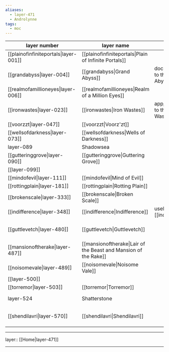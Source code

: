 ```yaml
---
aliases:
  - layer-471
  - Androlynne
tags:
  - moc
---
```



| layer number                          | layer name                                                      | layer purpose                                                   | notes                                       |
| ------------------------------------- | --------------------------------------------------------------- | --------------------------------------------------------------- | ------------------------------------------- |
| [[plainofinfiniteportals\|layer-001]] | [[plainofinfiniteportals\|Plain of Infinite Portals]]           |                                                                 |                                             |
| [[grandabyss\|layer-004]]             | [[grandabyss\|Grand Abyss]]                                     | documents/files are linked to the [[grandabyss\|Grand Abyss]]   |                                             |
| [[realmofamillioneyes\|layer-006]]    | [[realmofamillioneyes\|Realm of a Million Eyes]]                |                                                                 |                                             |
| [[ironwastes\|layer-023]]             | [[ironwastes\|Iron Wastes]]                                     | app/toolset notes are linked to the [[ironwastes\|Iron Wastes]] |                                             |
| [[voorzzt\|layer-047]]                | [[voorzzt\|Voorz'zt]]                                           |                                                                 |                                             |
| [[wellsofdarkness\|layer-073]]        | [[wellsofdarkness\|Wells of Darkness]]                          |                                                                 |                                             |
| layer-089                             | Shadowsea                                                       |                                                                 | see: dream-20D                              |
| [[gutteringgrove\|layer-090]]         | [[gutteringgrove\|Guttering Grove]]                             |                                                                 |                                             |
| [[layer-099]]                         |                                                                 |                                                                 |                                             |
| [[mindofevil\|layer-111]]             | [[mindofevil\|Mind of Evil]]                                    |                                                                 |                                             |
| [[rottingplain\|layer-181]]           | [[rottingplain\|Rotting Plain]]                                 |                                                                 |                                             |
| [[brokenscale\|layer-333]]            | [[brokenscale\|Broken Scale]]                                   |                                                                 |                                             |
| [[indifference\|layer-348]]           | [[indifference\|Indifference]]                                  | useless notes are linked to [[indifference\|Indifference]]      |                                             |
| [[guttlevetch\|layer-480]]            | [[guttlevetch\|Guttlevetch]]                                    |                                                                 | see: [[dream-22T-2024327213205\|dream-22T]] |
| [[mansionoftherake\|layer-487]]       | [[mansionoftherake\|Lair of the Beast and Mansion of the Rake]] |                                                                 |                                             |
| [[noisomevale\|layer-489]]            | [[noisomevale\|Noisome Vale]]                                   |                                                                 |                                             |
| [[layer-500]]                         |                                                                 |                                                                 |                                             |
| [[torremor\|layer-503]]               | [[torremor\|Torremor]]                                          |                                                                 |                                             |
| layer-524                             | Shatterstone                                                    |                                                                 | see: dream-24V, terror-24V                  |
| [[shendilavri\|layer-570]]            | [[shendilavri\|Shendilavri]]                                    |                                                                 | see: [[dream-23Y-2024330095857\|dream-23Y]] |


***

layer:: [[Home|layer-471]]

***
